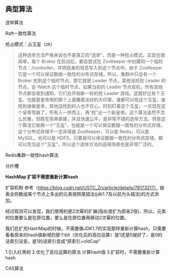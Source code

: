 ## 典型算法

选举算法

Raft一致性算法

抢占模式：占玉玺（zk）

> 这种选举方法严格来说也不是真正的“选举”，而是一种抢占模式。实现也很简单，每个 Broker 在启动后，都会尝试在 ZooKeeper 中创建同一个临时节点：/controller，并把自身的信息写入到这个节点中。由于 ZooKeeper 它是一个可以保证数据一致性的分布式存储，所以，集群中只会有一个 Broker 抢到这个临时节点，那它就是 Leader 节点。其他没抢到 Leader 的节点，会 Watch 这个临时节点，如果当前的 Leader 节点宕机，所有其他节点都会收到通知，它们会开始新一轮的抢 Leader 游戏。这就好比有个玉玺，也就是皇帝用的那个上面雕着龙纹的大印章，谁都可以抢这个玉玺，谁抢到谁做皇帝，其他没抢到的人也不甘心，时刻盯着这个玉玺，一旦现在这个皇帝驾崩了，所有人一哄而上，再“抢”出一个新皇帝。这个算法虽然不怎么优雅，但胜在简单直接，并且快速公平，是非常不错的选举方法。但是这个算法它依赖一个“玉玺”，也就是一个可以保证数据一致性的分布式存储，这个分布式存储不一定非得是 ZooKeeper，可以是 Redis，可以是 MySQL，也可以是 HDFS，只要是可以保证数据一致性的分布式存储，都可以充当这个“玉玺”，所以这个选举方法的适用场景也是非常广泛的。



Redis集群一致性hash算法

分片槽



**HashMap 扩容不需要重新计算hash**

扩容机制  参考（https://blog.csdn.net/USTC_Zn/article/details/78173217）
链表会将数组某个节点上多出的元素按照尾插法(jdk1.7及以前为头插法)的方式添加。

经过观测可以发现，我们使用的是2次幂的扩展(指长度扩为原来2倍)，所以，元素的位置要么是在原位置，要么是在原位置再移动2次幂的位置。

我们在扩充HashMap的时候，不需要像JDK1.7的实现那样重新计算hash，只需要看看原来的hash值新增的那个bit（优化后的高位运算）是1还是0就好了，是0的话索引没变，是1的话索引变成“原索引+oldCap”

1.引入红黑树 2.优化了高位运算的算法 计算hash值 3.扩容时，不需要重新计算hash



CAS算法



